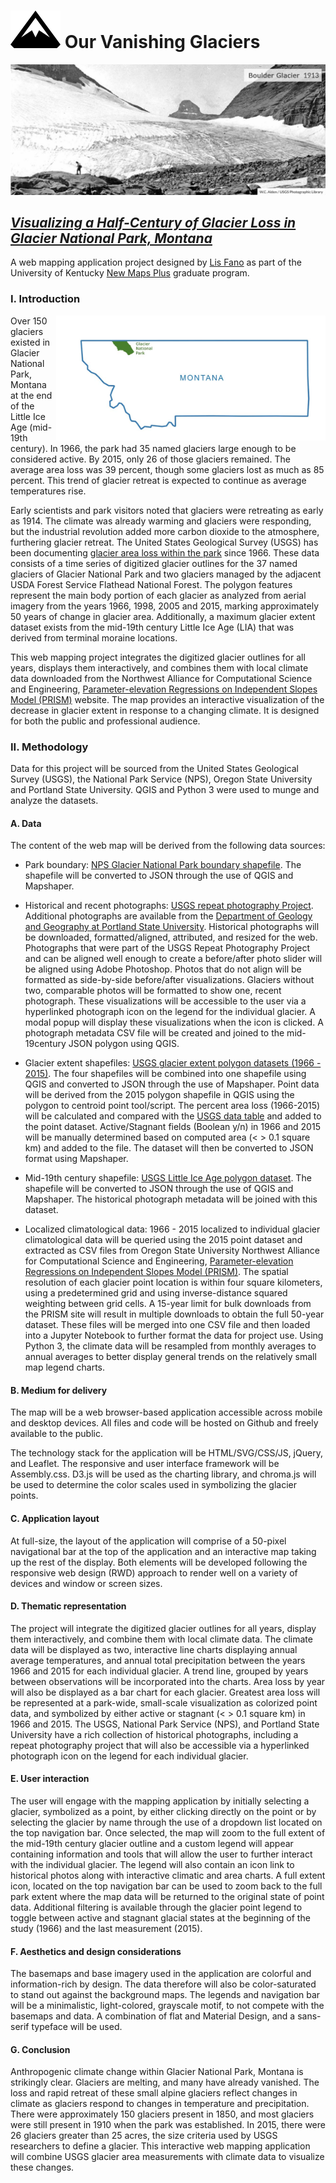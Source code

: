 # ![logo](/icons/mountainReadme.svg) Our Vanishing Glaciers

![Boulder Glacier in 1913](/photos/Boulder-1913.jpg)

## [*Visualizing a Half-Century of Glacier Loss in Glacier National Park, Montana*](https://efano.github.io/GNP-glaciers)

A web mapping application project designed by [Lis Fano](https://efano.github.io/) as part of the University of Kentucky [New Maps Plus](https://newmapsplus.as.uky.edu/) graduate program.

### I. Introduction

<img align="right" src="/photos/montana.jpg" height="200">

Over 150 glaciers existed in Glacier National Park, Montana at the end of the Little Ice Age (mid-19th century). In 1966, the park had 35 named glaciers large enough to be considered active. By 2015, only 26 of those glaciers remained. The average area loss was 39 percent, though some glaciers lost as much as 85 percent. This trend of glacier retreat is expected to continue as average temperatures rise.

Early scientists and park visitors noted that glaciers were retreating as early as 1914. The climate was already warming and glaciers were responding, but the industrial revolution added more carbon dioxide to the atmosphere, furthering glacier retreat. The United States Geological Survey (USGS) has been documenting [glacier area loss within the park](https://www.usgs.gov/centers/norock/science/retreat-glaciers-glacier-national-park?qt-science_center_objects=0#qt-science_center_objects) since 1966. These data consists of a time series of digitized glacier outlines for the 37 named glaciers of Glacier National Park and two glaciers managed by the adjacent USDA Forest Service Flathead National Forest. The polygon features represent the main body portion of each glacier as analyzed from aerial imagery from the years 1966, 1998, 2005 and 2015, marking approximately 50 years of change in glacier area. Additionally, a maximum glacier extent dataset exists from the mid-19th century Little Ice Age (LIA) that was derived from terminal moraine locations.

This web mapping project integrates the digitized glacier outlines for all years, displays them interactively, and combines them with local climate data downloaded from the Northwest Alliance for Computational Science and Engineering, [Parameter-elevation Regressions on Independent Slopes Model (PRISM)](http://prism.oregonstate.edu/) website. The map provides an interactive visualization of the decrease in glacier extent in response to a changing climate. It is designed for both the public and professional audience.

### II. Methodology

Data for this project will be sourced from the United States Geological Survey (USGS), the National Park Service (NPS), Oregon State University and Portland State University. QGIS and Python 3 were used to munge and analyze the datasets.

#### A. Data

The content of the web map will be derived from the following data sources:

* Park boundary: [NPS Glacier National Park boundary shapefile](https://public-nps.opendata.arcgis.com/datasets/nps-boundary-1/data?orderBy=UNIT_CODE&page=17). The shapefile will be converted to JSON through the use of QGIS and Mapshaper.

* Historical and recent photographs: [USGS repeat photography Project](https://www.usgs.gov/centers/norock/science/repeat-photography-project?qt-science_center_objects=0#qt-science_center_objects).  Additional photographs are available from the [Department of Geology and Geography at Portland State University](http://glaciers.us/image-galleries/lewis-range-mt.html). Historical photographs will be downloaded, formatted/aligned, attributed, and resized for the web. Photographs that were part of the USGS Repeat Photography Project and can be aligned well enough to create a before/after photo slider will be aligned using Adobe Photoshop. Photos that do not align will be formatted as side-by-side before/after visualizations. Glaciers without two, comparable photos will be formatted to show one, recent photograph. These visualizations will be accessible to the user via a hyperlinked photograph icon on the legend for the individual glacier. A modal popup will display these visualizations when the icon is clicked. A photograph metadata CSV file will be created and joined to the mid-19century JSON polygon using QGIS.

* Glacier extent shapefiles: [USGS glacier extent polygon datasets (1966 - 2015)](https://www.sciencebase.gov/catalog/item/58af7022e4b01ccd54f9f542). The four shapefiles will be combined into one shapefile using QGIS and converted to JSON through the use of Mapshaper. Point data will be derived from the 2015 polygon shapefile in QGIS using the polygon to centroid point tool/script. The percent area loss (1966-2015) will be calculated and compared with the [USGS data table](https://www.usgs.gov/data-tools/area-named-glaciers-glacier-national-park-gnp-and-flathead-national-forest-fnf-including) and added to the point dataset. Active/Stagnant fields (Boolean y/n) in 1966 and 2015 will be manually determined based on computed area (< > 0.1 square km) and added to the file. The dataset will then be converted to JSON format using Mapshaper.

* Mid-19th century shapefile: [USGS Little Ice Age polygon dataset](https://www.sciencebase.gov/catalog/item/5b194f1ce4b092d965237f5f). The shapefile will be converted to JSON through the use of QGIS and Mapshaper. The historical photograph metadata will be joined with this dataset.

* Localized climatological data: 1966 - 2015 localized to individual glacier climatological data will be queried using the 2015 point dataset and extracted as CSV files from Oregon State University Northwest Alliance for Computational Science and Engineering, [Parameter-elevation Regressions on Independent Slopes Model (PRISM)](http://prism.oregonstate.edu/). The spatial resolution of each glacier point location is within four square kilometers, using a predetermined grid and using inverse-distance squared weighting between grid cells. A 15-year limit for bulk downloads from the PRISM site will result in multiple downloads to obtain the full 50-year dataset. These files will be merged into one CSV file and then loaded into a Jupyter Notebook to further format the data for project use. Using Python 3, the climate data will be resampled from monthly averages to annual averages to better display general trends on the relatively small map legend charts.

#### B. Medium for delivery

The map will be a web browser-based application accessible across mobile and desktop devices. All files and code will be hosted on Github and freely available to the public.

The technology stack for the application will be HTML/SVG/CSS/JS, jQuery, and Leaflet. The responsive and user interface framework will be Assembly.css. D3.js will be used as the charting library, and chroma.js will be used to determine the color scales used in symbolizing the glacier points.

#### C. Application layout

At full-size, the layout of the application will comprise of a 50-pixel navigational bar at the top of the application and an interactive map taking up the rest of the display.  Both elements will be developed following the responsive web design (RWD) approach to render well on a variety of devices and window or screen sizes.

#### D. Thematic representation

The project will integrate the digitized glacier outlines for all years, display them interactively, and combine them with local climate data. The climate data will be displayed as two, interactive line charts displaying annual average temperatures, and annual total precipitation between the years 1966 and 2015 for each individual glacier. A trend line, grouped by years between observations will be incorporated into the charts. Area loss by year will also be displayed as a bar chart for each glacier. Greatest area loss will be represented at a park-wide, small-scale visualization as colorized point data, and symbolized by either active or stagnant (< > 0.1 square km) in 1966 and 2015. The USGS, National Park Service (NPS), and Portland State University have a rich collection of historical photographs, including a repeat photography project that will also be accessible via a hyperlinked photograph icon on the legend for each individual glacier.

#### E. User interaction

The user will engage with the mapping application by initially selecting a glacier, symbolized as a point, by either clicking directly on the point or by selecting the glacier by name through the use of a dropdown list located on the top navigation bar. Once selected, the map will zoom to the full extent of the mid-19th century glacier outline and a custom legend will appear containing information and tools that will allow the user to further interact with the individual glacier. The legend will also contain an icon link to historical photos along with interactive climatic and area charts. A full extent icon, located on the top navigation bar can be used to zoom back to the full park extent where the map data will be returned to the original state of point data. Additional filtering is available through the glacier point legend to toggle between active and stagnant glacial states at the beginning of the study (1966) and the last measurement (2015).

#### F. Aesthetics and design considerations

The basemaps and base imagery used in the application are colorful and information-rich by design. The data therefore will also be color-saturated to stand out against the background maps. The legends and navigation bar will be a minimalistic, light-colored, grayscale motif, to not compete with the basemaps and data. A combination of flat and Material Design, and a sans-serif typeface will be used.

#### G. Conclusion

Anthropogenic climate change within Glacier National Park, Montana is strikingly clear. Glaciers are melting, and many have already vanished. The loss and rapid retreat of these small alpine glaciers reflect changes in climate as glaciers respond to changes in temperature and precipitation. There were approximately 150 glaciers present in 1850, and most glaciers were still present in 1910 when the park was established. In 2015, there were 26 glaciers greater than 25 acres, the size criteria used by USGS researchers to define a glacier. This interactive web mapping application will combine USGS glacier area measurements with climate data to visualize these changes.
